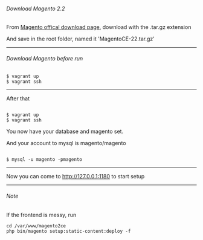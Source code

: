 ###### Download Magento 2.2 


From [Magento offical download page](https://magento.com/tech-resources/download), download with the .tar.gz extension

And save in the root folder, named it 'MagentoCE-22.tar.gz'

---
###### Download Magento before run 
```
$ vagrant up
$ vagrant ssh
```
---

After that

```

$ vagrant up
$ vagrant ssh

```

You now have your database and magento set. 

And your account to mysql is magento/magento

```

$ mysql -u magento -pmagento

```

---

Now you can come to http://127.0.0.1:1180 to start setup 

---
###### Note

If the frontend is messy, run

```
cd /var/www/magento2ce
php bin/magento setup:static-content:deploy -f
```

